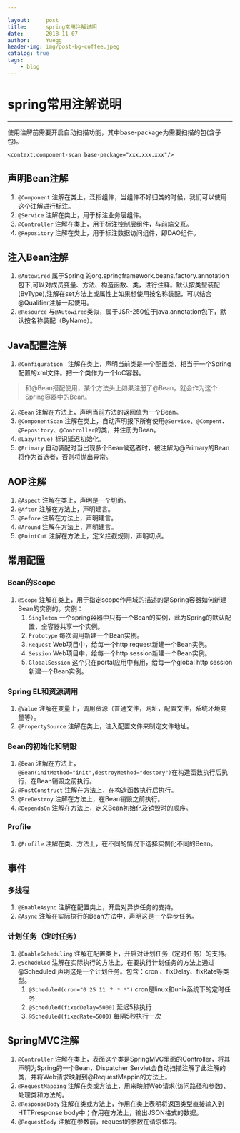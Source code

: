 ```yaml
---

layout:     post
title:      spring常用注解说明
date:       2018-11-07
author:     Yuegg
header-img: img/post-bg-coffee.jpeg
catalog: true
tags:
    - blog
---
```


# spring常用注解说明

---

使用注解前需要开启自动扫描功能，其中base-package为需要扫描的包(含子包)。

`<context:component-scan base-package="xxx.xxx.xxx"/>`

## 声明Bean注解
1. `@Component`  注解在类上，泛指组件，当组件不好归类的时候，我们可以使用这个注解进行标注。
2. `@Service` 注解在类上，用于标注业务层组件。
3. `@Controller` 注解在类上，用于标注控制层组件，与前端交互。
4. `@Repository` 注解在类上，用于标注数据访问组件，即DAO组件。

## 注入Bean注解
1. `@Autowired` 属于Spring 的org.springframework.beans.factory.annotation包下,可以对成员变量、方法、构造函数、类，进行注释。默认按类型装配(ByType),注解在set方法上或属性上如果想使用按名称装配，可以结合@Qualifier注解一起使用。
2. `@Resource` 与`@Autowired`类似，属于JSR-250位于java.annotation包下，默认按名称装配（ByName）。

## Java配置注解
1. `@Configuration ` 注解在类上，声明当前类是一个配置类，相当于一个Spring配置的xml文件。把一个类作为一个IoC容器。
> 和@Bean搭配使用，某个方法头上如果注册了@Bean，就会作为这个Spring容器中的Bean。
2. `@Bean` 注解在方法上，声明当前方法的返回值为一个Bean。
3. `@ComponentScan` 注解在类上，自动声明报下所有使用`@Service`、`@Compent`、`@Repository`、`@Controller`的类，并注册为Bean。
4. `@Lazy(true)` 标识延迟初始化。
5. `@Primary` 自动装配时当出现多个Bean候选者时，被注解为@Primary的Bean将作为首选者，否则将抛出异常。

## AOP注解
1. `@Aspect` 注解在类上，声明是一个切面。
2. `@After` 注解在方法上，声明建言。
3. `@Before` 注解在方法上，声明建言。
4. `@Around` 注解在方法上，声明建言。
5. `@PointCut` 注解在方法上，定义拦截规则，声明切点。

## 常用配置
### Bean的Scope
1. `@Scope` 注解在类上，用于指定scope作用域的描述的是Spring容器如何新建Bean的实例的。实例：
	1. `Singleton` 一个spring容器中只有一个Bean的实例，此为Spring的默认配置，全容器共享一个实例。
	2. `Prototype` 每次调用新建一个Bean实例。
	3. `Request` Web项目中，给每一个http request新建一个Bean实例。
	4. `Session` Web项目中，给每一个http session新建一个Bean实例。
	5. `GlobalSession` 这个只在portal应用中有用，给每一个global http session 新建一个Bean实例。

### Spring EL和资源调用
1. `@Value` 注解在变量上，调用资源（普通文件，网址，配置文件，系统环境变量等）。
2. `@PropertySource` 注解在类上，注入配置文件来制定文件地址。

### Bean的初始化和销毁
1. `@Bean` 注解在方法上，`@Bean(initMethod="init",destroyMethod="destory")`在构造函数执行后执行，在Bean销毁之前执行。
2. `@PostConstruct` 注解在方法上，在构造函数执行后执行。
3. `@PreDestroy` 注解在方法上，在Bean销毁之前执行。
4. `@DependsOn` 注解在方法上，定义Bean初始化及销毁时的顺序。

### Profile
1. `@Profile` 注解在类、方法上，在不同的情况下选择实例化不同的Bean。

## 事件
### 多线程
1. `@EnableAsync` 注解在配置类上，开启对异步任务的支持。
2. `@Async` 注解在实际执行的Bean方法中，声明这是一个异步任务。

### 计划任务（定时任务）
1. `@EnableScheduling` 注解在配置类上，开启对计划任务（定时任务）的支持。
2. `@Scheduled` 注解在实际执行的方法上，在要执行计划任务的方法上通过@Scheduled 声明这是一个计划任务。包含：cron 、fixDelay、fixRate等类型。
	1. `@Scheduled(cron="0 25 11 ？ * *")` cron是linux和unix系统下的定时任务
	2. `@Scheduled(fixedDelay=5000)` 延迟5秒执行
	3. `@Scheduled(fixedRate=5000)` 每隔5秒执行一次
## SpringMVC注解
1. `@Controller` 注解在类上，表面这个类是SpringMVC里面的Controller，将其声明为Spring的一个Bean，Dispatcher Servlet会自动扫描注解了此注解的类，并将Web请求映射到@RequestMappin的方法上。
2. `@RequestMapping` 注解在类或方法上，用来映射Web请求(访问路径和参数)、处理类和方法的。
3. `@ResponseBody` 注解在类或方法上，作用在类上表明将返回类型直接输入到HTTPresponse body中；作用在方法上，输出JSON格式的数据。
4. `@RequestBody` 注解在参数前，request的参数在请求体内。


